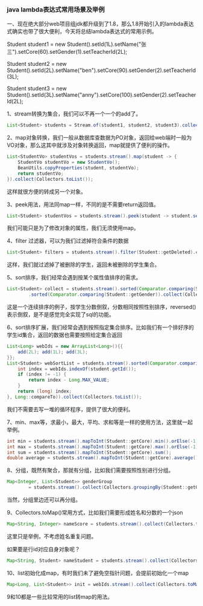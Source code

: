 ### java lambda表达式常用场景及举例

一、现在绝大部分web项目组jdk都升级到了1.8，那么1.8开始引入的lambda表达式确实也带了很大便利，今天将总结lambda表达式的常用示例。

Student student1 = new Student().setId(1L).setName("张三").setCore(60).setGender(1).setTeacherId(2L);

Student student2 = new Student().setId(2L).setName("ben").setCore(90).setGender(2).setTeacherId(3L);

Student student3 = new Student().setId(3L).setName("anny").setCore(100).setGender(2).setTeacherId(2L);

 

1、stream转换为集合，我们可以不再一个一个的add了。

```java
List<Student> students = Stream.of(student1, student2, student3).collect(Collectors.toList());
```

 

2、map对象转换，我们一般从数据库查数据为PO对象，返回给web端时一般为VO对象，那么这其中就涉及对象转换返回，map就提供了便利的操作。

```java
List<StudentVo> studentVos = students.stream().map(student -> {
    StudentVo studentVo = new StudentVo();
    BeanUtils.copyProperties(student, studentVo);
    return studentVo;
}).collect(Collectors.toList());
```

  这样就很方便的转成另一个对象。

 

3、peek用法，用法同map一样，不同的是不需要return返回值。

```java
List<Student> studentVos = students.stream().peek(student -> student.setDeleted(false)).collect(Collectors.toList());
```

  我们可能只是为了修改对象的属性，我们无须使用map。

 

4、filter 过滤器，可以为我们过滤掉符合条件的数据

```java
List<Student> filters = students.stream().filter(Student::getDeleted).collect(Collectors.toList());
```

  这样，我们就过滤掉了被删除的学生，返回未被删除的学生集合。

 

5、sort排序，我们经常会遇到按某个属性值排序的需求。

```java
List<Student> collect = students.stream().sorted(Comparator.comparing(Student::getCore).reversed())
        .sorted(Comparator.comparing(Student::getGender)).collect(Collectors.toList());
```

这是一个连续排序的例子，按学生分数倒叙，分数相同按照性别排序，reversed()表示倒叙，是不是感觉完全实现了sql的功能。

 

6、sort排序扩展，我们经常会遇到按照指定集合排序。比如我们有一个排好序的学生id集合，返回的数据也需要按照给定集合返回

```java
List<Long> webIds = new ArrayList<Long>(){{
    add(2L); add(1L); add(3L);
}};
List<Student> webSortList = students.stream().sorted(Comparator.comparing(student -> {
    int index = webIds.indexOf(student.getId());
    if (index != -1) {
        return index - Long.MAX_VALUE;
    }
    return (long) index;
}, Long::compareTo)).collect(Collectors.toList());
```

我们不需要去写一堆的循环程序，提供了很大的便利。

 

7、min、max等，求最小，最大，平均、求和等是一样的使用方法，这里就一起举例。

```java
int min = students.stream().mapToInt(Student::getCore).min().orElse(-1);
int max = students.stream().mapToInt(Student::getCore).max().orElse(-1);
int sum = students.stream().mapToInt(Student::getCore).sum();
double average = students.stream().mapToInt(Student::getCore).average().orElse(-1);
```



8、分组，既然有聚合，那就有分组，比如我们需要按照性别进行分组。

```java
Map<Integer, List<Student>> genderGroup 
        = students.stream().collect(Collectors.groupingBy(Student::getGender, Collectors.toList()));
```

当然，分组里边还可以再分组。

 

9、Collectors.toMap()常用方式，比如我们需要形成姓名和分数的一个json

```java
Map<String, Integer> nameScore = students.stream().collect(Collectors.toMap(Student::getName, Student::getCore));
```

这里只是举例，不考虑姓名重复问题。

如果要是行id对应自身对象呢？

```java
Map<String, Student> nameStudent = students.stream().collect(Collectors.toMap(Student::getName, Function.identity()));
```

10、list初始化成map，有时我们未了避免空指针问题，会提前初始化一个map

```java
Map<Long, List<Student>> init = webIds.stream().collect(Collectors.toMap(el -> el, el -> new ArrayList<>()));
```

9和10都是一些比较常用的list转map的用法。

 
